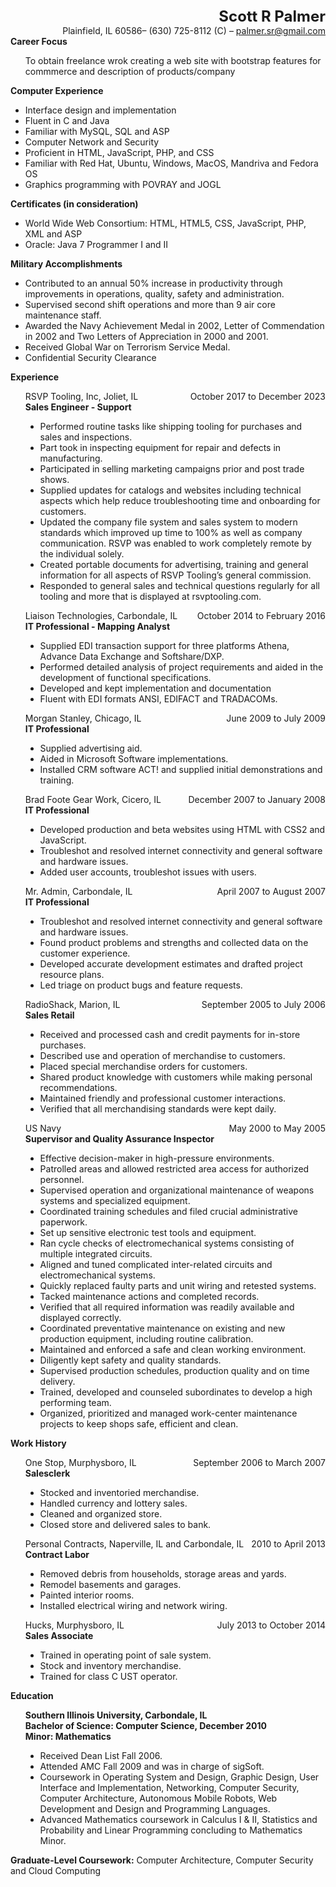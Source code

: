 <div style="text-align:right;font-size:x-large;font-weight:bold;">Scott R Palmer</div>
<div style="text-align:right;">Plainfield, IL 60586– (630) 725-8112 (C) – <a href="mailto:palmer.sr@gmail.com">palmer.sr@gmail.com</a></div>

<div style="font-weight:bold;">Career Focus</div>
<ul style="list-style-type: none;">
<li>To obtain freelance wrok creating a web site with bootstrap features for commmerce and description of products/company</li>
</ul>

<div style="font-weight:bold;">Computer Experience</div>
<ul>
<li>Interface design and implementation</li>
<li>Fluent in C and Java</li>
<li>Familiar with MySQL, SQL and ASP</li>
<li>Computer Network and Security</li>
<li>Proficient in HTML, JavaScript, PHP, and CSS</li>
<li>Familiar with Red Hat, Ubuntu, Windows, MacOS, Mandriva and Fedora OS</li>
<li>Graphics programming with POVRAY and JOGL</li>
</ul>

<div style="font-weight:bold;">Certificates (in consideration)</div>
<ul>
<li>World Wide Web Consortium: HTML, HTML5, CSS, JavaScript, PHP, XML and ASP</li>
<li>Oracle: Java 7 Programmer I and II</li>
</ul>

<div style="font-weight:bold;">Military Accomplishments</div>
<ul>
<li>Contributed to an annual 50% increase in productivity through improvements in
  operations, quality, safety and administration.</li>
<li>Supervised second shift operations and more than 9 air core maintenance staff.</li>
<li>Awarded the Navy Achievement Medal in 2002, Letter of Commendation in 2002 and
  Two Letters of Appreciation in 2000 and 2001.</li>
<li>Received Global War on Terrorism Service Medal.</li>
<li>Confidential Security Clearance</li>
</ul>

<div style="font-weight:bold;">Experience</div>
<ul style="list-style-type: none;">
  <li style="display:flex;justify-content:space-between;">
    <span>RSVP Tooling, Inc, Joliet, IL</span>
    <span>October 2017 to December 2023</span>
  </li>
  <div style="font-weight:bold;">Sales Engineer - Support</div>
  <ul style="list-style-type: disc;">
    <li>Performed routine tasks like shipping tooling for purchases and sales and
      inspections.</li>
    <li>Part took in inspecting equipment for repair and defects in manufacturing.</li>
    <li>Participated in selling marketing campaigns prior and post trade shows.</li>
    <li>Supplied updates for catalogs and websites including technical aspects which
      help reduce troubleshooting time and onboarding for customers.</li>
    <li>Updated the company file system and sales system to modern standards which
      improved up time to 100% as well as company communication. RSVP was enabled to
      work completely remote by the individual solely.</li>
    <li>Created portable documents for advertising, training and general information for
      all aspects of RSVP Tooling’s general commission.</li>
    <li>Responded to general sales and technical questions regularly for all tooling and
      more that is displayed at rsvptooling.com.</li>
  </ul>
</ul>

<ul style="list-style-type: none;">
  <li style="display:flex;justify-content:space-between;">
    <span>Liaison Technologies, Carbondale, IL</span>
    <span>October 2014 to February 2016</span>
  </li>
  <div style="font-weight:bold;">IT Professional - Mapping Analyst</div>
  <ul style="list-style-type: disc;">
    <li>Supplied EDI transaction support for three platforms Athena, Advance Data
      Exchange and Softshare/DXP.</li>
    <li>Performed detailed analysis of project requirements and aided in the development
      of functional specifications.</li>
    <li>Developed and kept implementation and documentation</li>
    <li>Fluent with EDI formats ANSI, EDIFACT and TRADACOMs.</li>
  </ul>
</ul>

<ul style="list-style-type: none;">
  <li style="display:flex;justify-content:space-between;">
    <span>Morgan Stanley, Chicago, IL</span>
    <span>June 2009 to July 2009</span>
  </li>
  <div style="font-weight:bold;">IT Professional</div>
  <ul style="list-style-type: disc;">
    <li>Supplied advertising aid.</li>
    <li>Aided in Microsoft Software implementations.</li>
    <li>Installed CRM software ACT! and supplied initial demonstrations and training.</li>
  </ul>
</ul>

<ul style="list-style-type: none;">
  <li style="display:flex;justify-content:space-between;">
    <span>Brad Foote Gear Work, Cicero, IL</span>
    <span>December 2007 to January 2008</span>
  </li>
  <div style="font-weight:bold;">IT Professional</div>
  <ul style="list-style-type: disc;">
    <li>Developed production and beta websites using HTML with CSS2 and JavaScript.</li>
    <li>Troubleshot and resolved internet connectivity and general software and hardware
      issues.</li>
    <li>Added user accounts, troubleshot issues with users.</li>
  </ul>
</ul>

<ul style="list-style-type: none;">
  <li style="display:flex;justify-content:space-between;">
    <span>Mr. Admin, Carbondale, IL</span>
    <span>April 2007 to August 2007</span>
  </li>
  <div style="font-weight:bold;">IT Professional</div>
  <ul style="list-style-type: disc;">
    <li>Troubleshot and resolved internet connectivity and general software and hardware
      issues.</li>
    <li>Found product problems and strengths and collected data on the customer
      experience.</li>
    <li>Developed accurate development estimates and drafted project resource plans.</li>
    <li>Led triage on product bugs and feature requests.</li>
  </ul>
</ul>

<ul style="list-style-type: none;">
  <li style="display:flex;justify-content:space-between;">
    <span>RadioShack, Marion, IL</span>
    <span>September 2005 to July 2006</span>
  </li>
  <div style="font-weight:bold;">Sales Retail</div>
  <ul style="list-style-type: disc;">
    <li>Received and processed cash and credit payments for in-store purchases.</li>
    <li>Described use and operation of merchandise to customers.</li>
    <li>Placed special merchandise orders for customers.</li>
    <li>Shared product knowledge with customers while making personal recommendations.</li>
    <li>Maintained friendly and professional customer interactions.</li>
    <li>Verified that all merchandising standards were kept daily.</li>
  </ul>
</ul>

<ul style="list-style-type: none;">
  <li style="display:flex;justify-content:space-between;">
    <span>US Navy</span>
    <span>May 2000 to May 2005</span>
  </li>
  <div style="font-weight:bold;">Supervisor and Quality Assurance Inspector</div>
  <ul style="list-style-type: disc;">
    <li>Effective decision-maker in high-pressure environments.</li>
    <li>Patrolled areas and allowed restricted area access for authorized personnel.</li>
    <li>Supervised operation and organizational maintenance of weapons systems and
      specialized equipment.</li>
    <li>Coordinated training schedules and filed crucial administrative paperwork.</li>
    <li>Set up sensitive electronic test tools and equipment.</li>
    <li>Ran cycle checks of electromechanical systems consisting of multiple integrated
      circuits.</li>
    <li>Aligned and tuned complicated inter-related circuits and electromechanical
      systems.</li>
    <li>Quickly replaced faulty parts and unit wiring and retested systems.</li>
    <li>Tacked maintenance actions and completed records.</li>
    <li>Verified that all required information was readily available and displayed
      correctly.</li>
    <li>Coordinated preventative maintenance on existing and new production equipment,
      including routine calibration.</li>
    <li>Maintained and enforced a safe and clean working environment.</li>
    <li>Diligently kept safety and quality standards.</li>
    <li>Supervised production schedules, production quality and on time delivery.</li>
    <li>Trained, developed and counseled subordinates to develop a high performing team.</li>
    <li>Organized, prioritized and managed work-center maintenance projects to keep
      shops safe, efficient and clean.</li>
  </ul>
</ul>

<div style="font-weight:bold;">Work History</div>
<ul style="list-style-type: none;">
  <li style="display:flex;justify-content:space-between;">
    <span>One Stop, Murphysboro, IL</span>
    <span>September 2006 to March 2007</span>
  </li>
  <div style="font-weight:bold;">Salesclerk</div>
  <ul style="list-style-type: disc;">
    <li>Stocked and inventoried merchandise.</li>
    <li>Handled currency and lottery sales.</li>
    <li>Cleaned and organized store.</li>
    <li>Closed store and delivered sales to bank.</li>
  </ul>
</ul>

<ul style="list-style-type: none;">
  <li style="display:flex;justify-content:space-between;">
    <span>Personal Contracts, Naperville, IL and Carbondale, IL</span>
    <span>2010 to April 2013</span>
  </li>
  <div style="font-weight:bold;">Contract Labor</div>
  <ul style="list-style-type: disc;">
    <li>Removed debris from households, storage areas and yards.</li>
    <li>Remodel basements and garages.</li>
    <li>Painted interior rooms.</li>
    <li>Installed electrical wiring and network wiring.</li>
  </ul>
</ul>

<ul style="list-style-type: none;">
  <li style="display:flex;justify-content:space-between;">
    <span>Hucks, Murphysboro, IL</span>
    <span>July 2013 to October 2014</span>
  </li>
  <div style="font-weight:bold;">Sales Associate</div>
  <ul style="list-style-type: disc;">
    <li>Trained in operating point of sale system.</li>
    <li>Stock and inventory merchandise.</li>
    <li>Trained for class C UST operator.</li>
  </ul>
</ul>

<div style="font-weight:bold;">Education</div>
<ul style="list-style-type: none;">
  <li style="font-weight:bold;">Southern Illinois University, Carbondale, IL</li>
  <li style="font-weight:bold;">Bachelor of Science: Computer Science, December 2010
  <li style="font-weight:bold;">Minor: Mathematics</li>
  <ul style="list-style-type: disc;">
    <li>Received Dean List Fall 2006.</li>
    <li>Attended AMC Fall 2009 and was in charge of sigSoft.</li>
    <li>Coursework in Operating System and Design, Graphic Design, User Interface and
      Implementation, Networking, Computer Security, Computer Architecture, Autonomous
      Mobile Robots, Web Development and Design and Programming Languages.</li>
    <li>Advanced Mathematics coursework in Calculus I & II, Statistics and Probability
      and Linear Programming concluding to Mathematics Minor.</li>
  </ul>
</ul>

<div><span style="font-weight:bold;">Graduate-Level Coursework:</span>&nbsp;<span>Computer Architecture, Computer Security and Cloud
Computing</span></div>
